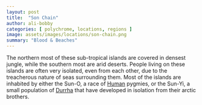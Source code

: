 ```yaml
---
layout: post
title:  "Son Chain"
author: ali-bobby
categories: [ polychrome, locations, regions ]
image: assets/images/locations/son-chain.png
summary: "Blood & Beaches"
---
```


The northern most of these sub-tropical islands are covered in densest jungle, while the southern most are arid deserts. People living on these islands are often very isolated, even from each other, due to the treacherous nature of seas surrounding them. Most of the islands are inhabited by either the Sun-O, a race of [Human](/human) pygmies, or the Sun-Yi, a small population of [Durrha](/durrha) that have developed in isolation from their arctic brothers.